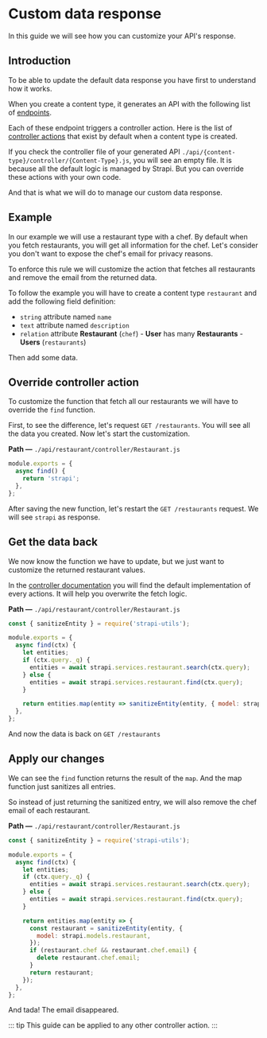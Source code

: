 # Custom data response

In this guide we will see how you can customize your API's response.

## Introduction

To be able to update the default data response you have first to understand how it works.

When you create a content type, it generates an API with the following list of [endpoints](/developer-docs/latest/developer-resources/content-api/content-api.md#api-endpoints).

Each of these endpoint triggers a controller action. Here is the list of [controller actions](/developer-docs/latest/development/backend-customization.md#controllers) that exist by default when a content type is created.

If you check the controller file of your generated API `./api/{content-type}/controller/{Content-Type}.js`, you will see an empty file. It is because all the default logic is managed by Strapi. But you can override these actions with your own code.

And that is what we will do to manage our custom data response.

## Example

In our example we will use a restaurant type with a chef. By default when you fetch restaurants, you will get all information for the chef.
Let's consider you don't want to expose the chef's email for privacy reasons.

To enforce this rule we will customize the action that fetches all restaurants and remove the email from the returned data.

To follow the example you will have to create a content type `restaurant` and add the following field definition:

- `string` attribute named `name`
- `text` attribute named `description`
- `relation` attribute **Restaurant** (`chef`) - **User** has many **Restaurants** - **Users** (`restaurants`)

Then add some data.

## Override controller action

To customize the function that fetch all our restaurants we will have to override the `find` function.

First, to see the difference, let's request `GET /restaurants`. You will see all the data you created.
Now let's start the customization.

**Path —** `./api/restaurant/controller/Restaurant.js`

```js
module.exports = {
  async find() {
    return 'strapi';
  },
};
```

After saving the new function, let's restart the `GET /restaurants` request. We will see `strapi` as response.

## Get the data back

We now know the function we have to update, but we just want to customize the returned restaurant values.

In the [controller documentation](/developer-docs/latest/development/backend-customization.md#controllers) you will find the default implementation of every actions. It will help you overwrite the fetch logic.

**Path —** `./api/restaurant/controller/Restaurant.js`

```js
const { sanitizeEntity } = require('strapi-utils');

module.exports = {
  async find(ctx) {
    let entities;
    if (ctx.query._q) {
      entities = await strapi.services.restaurant.search(ctx.query);
    } else {
      entities = await strapi.services.restaurant.find(ctx.query);
    }

    return entities.map(entity => sanitizeEntity(entity, { model: strapi.models.restaurant }));
  },
};
```

And now the data is back on `GET /restaurants`

## Apply our changes

We can see the `find` function returns the result of the `map`. And the map function just sanitizes all entries.

So instead of just returning the sanitized entry, we will also remove the chef email of each restaurant.

**Path —** `./api/restaurant/controller/Restaurant.js`

```js
const { sanitizeEntity } = require('strapi-utils');

module.exports = {
  async find(ctx) {
    let entities;
    if (ctx.query._q) {
      entities = await strapi.services.restaurant.search(ctx.query);
    } else {
      entities = await strapi.services.restaurant.find(ctx.query);
    }

    return entities.map(entity => {
      const restaurant = sanitizeEntity(entity, {
        model: strapi.models.restaurant,
      });
      if (restaurant.chef && restaurant.chef.email) {
        delete restaurant.chef.email;
      }
      return restaurant;
    });
  },
};
```

And tada! The email disappeared.

::: tip
This guide can be applied to any other controller action.
:::
